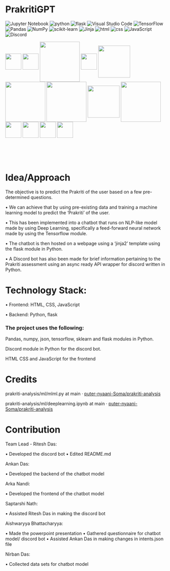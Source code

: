 # PrakritiGPT

![Jupyter Notebook](https://img.shields.io/badge/jupyter-%23FA0F00.svg?style=for-the-badge&logo=jupyter&logoColor=white)
![python](https://img.shields.io/badge/Python-14354C?style=for-the-badge&logo=python&logoColor=white)
![flask](https://img.shields.io/badge/Flask-000000?style=for-the-badge&logo=flask&logoColor=white)
![Visual Studio Code](https://img.shields.io/badge/Visual%20Studio%20Code-0078d7.svg?style=for-the-badge&logo=visual-studio-code&logoColor=white)
![TensorFlow](https://img.shields.io/badge/TensorFlow-%23FF6F00.svg?style=for-the-badge&logo=TensorFlow&logoColor=white)
![Pandas](https://img.shields.io/badge/pandas-%23150458.svg?style=for-the-badge&logo=pandas&logoColor=white)
![NumPy](https://img.shields.io/badge/numpy-%23013243.svg?style=for-the-badge&logo=numpy&logoColor=white)
![scikit-learn](https://img.shields.io/badge/scikit--learn-%23F7931E.svg?style=for-the-badge&logo=scikit-learn&logoColor=white)
![Jinja](https://img.shields.io/badge/jinja-white.svg?style=for-the-badge&logo=jinja&logoColor=black)
![html](https://img.shields.io/badge/HTML5-E34F26?style=for-the-badge&logo=html5&logoColor=white)
![css](https://img.shields.io/badge/CSS3-1572B6?style=for-the-badge&logo=css3&logoColor=white)
![JavaScript](https://img.shields.io/badge/javascript-%23323330.svg?style=for-the-badge&logo=javascript&logoColor=%23F7DF1E)
![Discord](https://img.shields.io/badge/Discord-%235865F2.svg?style=for-the-badge&logo=discord&logoColor=white)

<a><img align = "center" src = "https://i.imgur.com/bMKArwr.png" width = "50px"></a>
<a><img align = "center" src = "https://i.imgur.com/s6vIe8A.png" width = "50px"></a> 
<a><img align = "center" src = "https://i.imgur.com/unCOJTK.png" width = "125px"></a> 
<a><img align = "center" src = "https://i.imgur.com/2kw9P4e.png" width = "50px"></a> 
<a><img align = "center" src = "https://i.imgur.com/PaWZz57.png" width = "100px"></a> 
<a><img align = "center" src = "https://i.imgur.com/7GPUqCc.png" width = "125px"></a> 
<a><img align = "center" src = "https://i.imgur.com/k4LbDzR.png" width = "125px"></a>
<a><img align = "center" src = "https://i.imgur.com/iKcvwvP.png" width = "100px"></a> 
<a><img align = "center" src = "https://i.imgur.com/jWHCkJI.png" width = "125px"></a> 
<a><img align = "center" src = "https://i.imgur.com/VLo6GiH.png" width = "50px"></a> 
<a><img align = "center" src = "https://i.imgur.com/NP2hRFA.png" width = "50px"></a> 
<a><img align = "center" src = "https://i.imgur.com/dq2JVwT.png" width = "50px"></a>
<a><img align = "center" src = "https://i.imgur.com/mulsWoC.png" width = "50px"></a>
<a>⠀⠀⠀⠀⠀⠀⠀⠀⠀⠀⠀⠀⠀⠀⠀⠀⠀⠀⠀⠀⠀⠀⠀⠀⠀⠀⠀⠀⠀⠀⠀⠀⠀⠀⠀⠀⠀⠀⠀⠀⠀⠀⠀⠀⠀⠀⠀⠀⠀⠀⠀⠀⠀⠀⠀⠀⠀⠀⠀⠀⠀⠀⠀⠀⠀⠀⠀⠀⠀⠀⠀⠀⠀⠀⠀⠀⠀⠀⠀⠀⠀⠀⠀⠀⠀⠀⠀⠀⠀⠀⠀⠀⠀⠀⠀⠀⠀⠀⠀⠀⠀⠀⠀⠀⠀⠀⠀⠀⠀⠀⠀⠀⠀⠀⠀⠀⠀⠀⠀⠀⠀⠀⠀⠀⠀⠀⠀⠀⠀⠀⠀⠀⠀⠀⠀⠀⠀⠀⠀⠀⠀⠀⠀⠀⠀⠀⠀⠀⠀⠀⠀⠀⠀⠀⠀</a>




# Idea/Approach
The objective is to predict the Prakriti of the user based on a few pre-determined questions.

• We can achieve that by using pre-existing data and training a machine learning model to predict the ‘Prakriti’ of the user.
 
• This has been implemented into a chatbot that runs on NLP-like model made by using Deep Learning, specifically a feed-forward neural network made by using the Tensorflow module.

• The chatbot is then hosted on a webpage using a ‘jinja2’ template using the flask module in Python.

• A Discord bot has also been made for brief information pertaining to the Prakriti assessment using an async ready API wrapper for discord written in Python.

# Technology Stack:

• Frontend: HTML, CSS, JavaScript

• Backend: Python, flask

### The project  uses the following:

Pandas, numpy, json, tensorflow, sklearn and flask modules in Python.

Discord module in Python for the discord bot.

HTML CSS and JavaScript for the frontend

# Credits

prakriti-analysis/ml/mlml.py at main · [puter-nyaani-Soma/prakriti-analysis](https://github.com/puter-nyaani-Soma/prakriti-analysis)

prakriti-analysis/ml/deeplearning.ipynb at main · [puter-nyaani-Soma/prakriti-analysis](https://github.com/puter-nyaani-Soma/prakriti-analysis)

# Contribution

Team Lead - Ritesh Das: 

• Developed the discord bot
• Edited README.md

Ankan Das:

• Developed the backend of the chatbot model

Arka Nandi:

• Developed the frontend of the chatbot model

Saptarshi Nath:

• Assisted Ritesh Das in making the discord bot

Aishwaryya Bhattacharyya:

• Made the powerpoint presentation
• Gathered questionnaire for chatbot model/ discord bot
• Assisted Ankan Das in making changes in intents.json file

Nirban Das:

• Collected data sets for chatbot model


